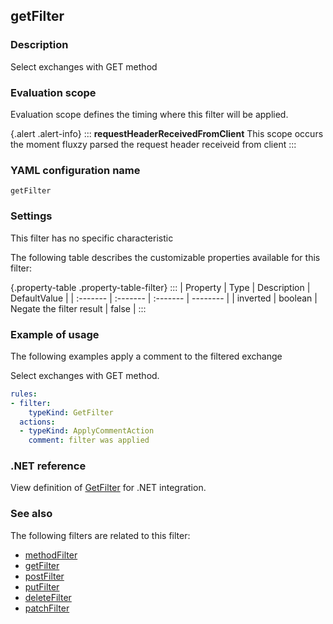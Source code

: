 ## getFilter

### Description

Select exchanges with GET method

### Evaluation scope

Evaluation scope defines the timing where this filter will be applied. 

{.alert .alert-info}
:::
**requestHeaderReceivedFromClient** This scope occurs the moment fluxzy parsed the request header receiveid from client
:::

### YAML configuration name

    getFilter

### Settings

This filter has no specific characteristic

The following table describes the customizable properties available for this filter: 

{.property-table .property-table-filter}
:::
| Property | Type | Description | DefaultValue |
| :------- | :------- | :------- | -------- |
| inverted | boolean | Negate the filter result | false |
:::

### Example of usage

The following examples apply a comment to the filtered exchange

Select exchanges with GET method.

```yaml
rules:
- filter:
    typeKind: GetFilter
  actions:
  - typeKind: ApplyCommentAction
    comment: filter was applied
```


### .NET reference

View definition of [GetFilter](https://docs.fluxzy.io/api/Fluxzy.Rules.Filters.RequestFilters.GetFilter.html) for .NET integration.

### See also

The following filters are related to this filter: 

 - [methodFilter](methodFilter)
 - [getFilter](getFilter)
 - [postFilter](postFilter)
 - [putFilter](putFilter)
 - [deleteFilter](deleteFilter)
 - [patchFilter](patchFilter)

